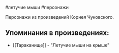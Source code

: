 #летучие мыши
#персонажи

Персонажи из произведений Корнея Чуковского.

## Упоминания в произведениях:
- [[Тараканище]] - "Летучие мыши на крыше"
